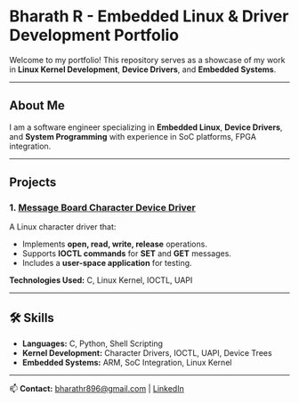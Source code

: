 # Bharath R - Embedded Linux & Driver Development Portfolio

Welcome to my portfolio! This repository serves as a showcase of my work in **Linux Kernel Development**, **Device Drivers**, and **Embedded Systems**.

---

## About Me

I am a software engineer specializing in **Embedded Linux**, **Device Drivers**, and **System Programming** with experience in SoC platforms, FPGA integration.

---

## Projects

### 1. [Message Board Character Device Driver](https://github.com/bharathr896/embedded-linux-char-driver)
A Linux character driver that:
- Implements **open, read, write, release** operations.
- Supports **IOCTL commands** for **SET** and **GET** messages.
- Includes a **user-space application** for testing.

**Technologies Used:** C, Linux Kernel, IOCTL, UAPI

---



## 🛠 Skills
- **Languages:** C, Python, Shell Scripting
- **Kernel Development:** Character Drivers, IOCTL, UAPI, Device Trees
- **Embedded Systems:** ARM, SoC Integration, Linux Kernel

---

📫 **Contact:** bharathr896@gmail.com | [LinkedIn](https://www.linkedin.com/in/bharath-r-709018133/)